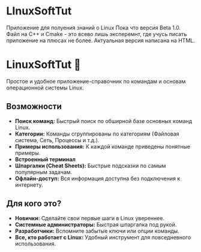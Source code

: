 # LInuxSoftTut
Приложение для полуения знаний о Linux
Пока что версия Beta 1.0. Файл на C++ и Cmake - это всево лишь эксперемнт, где учусь писать приложение на плюсах не более. 
Актуальная версия написана на HTML.

# LinuxSoftTut 🐧

Простое и удобное приложение-справочник по командам и основам операционной системы Linux.

## Возможности

*   **Поиск команд:** Быстрый поиск по обширной базе основных команд Linux.
*   **Категории:** Команды сгруппированы по категориям (Файловая система, Сеть, Процессы и т.д.).
*   **Примеры использования:** К каждой команде приведены понятные примеры.
*   **Встроенный терминал**
*   **Шпаргалки (Cheat Sheets):** Быстрые подсказки по самым популярным задачам.
*   **Офлайн-доступ:** Вся информация доступна без подключения к интернету.

## Для кого это?

*   **Новички:** Сделайте свои первые шаги в Linux увереннее.
*   **Системные администраторы:** Быстрая шпаргалка под рукой.
*   **Разработчики:** Вспомните забытые ключи или опции команды.
*   **Все, кто работает с Linux:** Удобный инструмент для повседневного использования.